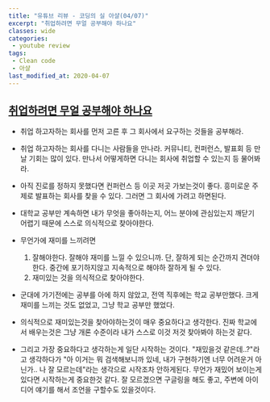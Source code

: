 ```yaml
---
title: "유튜브 리뷰 - 코딩의 실 아샬(04/07)"
excerpt: "취업하려면 무얼 공부해야 하나요"
classes: wide
categories:
 - youtube review
tags:
 - Clean code
 - 아샬
last_modified_at: 2020-04-07
---
```




## [취업하려면 무얼 공부해야 하나요](https://youtu.be/pDwoNZrAzmw)

* 취업 하고자하는 회사를 먼저 고른 후 그 회사에서 요구하는 것들을 공부해라.

* 취업 하고자하는 회사를 다니는 사람들을 만나라. 커뮤니티, 컨퍼런스, 발표회 등 만날 기회는 많이 있다. 만나서 어떻게하면 다니는 회사에 취업할 수 있는지 등 물어봐라.
* 아직 진로를 정하지 못했다면 컨퍼런스 등 이곳 저곳 가보는것이 좋다. 흥미로운 주제로 발표하는 회사를 찾을 수 있다. 그러면 그 회사에 가려고 하면된다.
* 대학교 공부만 계속하면 내가 무엇을 좋아하는지, 어느 분야에 관심있는지 깨닫기 어렵기 때문에 스스로 의식적으로 찾아야한다. 
* 무언가에 재미를 느끼려면
  1. 잘해야한다. 잘해야 재미를 느낄 수 있으니까. 단, 잘하게 되는 순간까지 견뎌야한다. 중간에 포기하지않고 지속적으로 해야하 잘하게 될 수 있다.
  2. 재미있는 것을 의식적으로 찾아야한다.



* 군대에 가기전에는 공부를 아에 하지 않았고, 전역 직후에는 학교 공부만했다. 크게 재미를 느끼는 것도 없었고, 그냥 학교 공부만 했었다.
* 의식적으로 재미있는것을 찾아야하는것이 매우 중요하다고 생각한다. 진짜 학교에서 배우는것은 그냥 개론 수준이라 내가 스스로 이것 저것 찾아봐야 하는것 같다.
* 그리고 가장 중요하다고 생각하는게 일단 시작하는 것이다. "재밌을것 같은데..?"라고 생각하다가 "아 이거는 뭐 검색해보니까 있네, 내가 구현하기엔 너무 어려운거 아닌가.. 나 잘 모르는데"라는 생각으로 시작조차 안하게된다. 무언가 재밌어 보이는게 있다면 시작하는게 중요한것 같다. 잘 모르겠으면 구글링을 해도 좋고, 주변에 아이디어 얘기를 해서 조언을 구할수도 있을것이다.